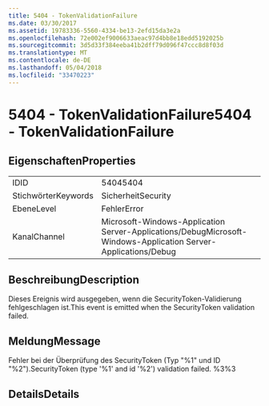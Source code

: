 ```yaml
---
title: 5404 - TokenValidationFailure
ms.date: 03/30/2017
ms.assetid: 19783336-5560-4334-be13-2efd15da3e2a
ms.openlocfilehash: 72e002ef9006633aeac97d4bb8e18edd5192025b
ms.sourcegitcommit: 3d5d33f384eeba41b2dff79d096f47ccc8d8f03d
ms.translationtype: MT
ms.contentlocale: de-DE
ms.lasthandoff: 05/04/2018
ms.locfileid: "33470223"
---
```

# <a name="5404---tokenvalidationfailure"></a><span data-ttu-id="a906b-102">5404 - TokenValidationFailure</span><span class="sxs-lookup"><span data-stu-id="a906b-102">5404 - TokenValidationFailure</span></span>
## <a name="properties"></a><span data-ttu-id="a906b-103">Eigenschaften</span><span class="sxs-lookup"><span data-stu-id="a906b-103">Properties</span></span>  
  
|||  
|-|-|  
|<span data-ttu-id="a906b-104">ID</span><span class="sxs-lookup"><span data-stu-id="a906b-104">ID</span></span>|<span data-ttu-id="a906b-105">5404</span><span class="sxs-lookup"><span data-stu-id="a906b-105">5404</span></span>|  
|<span data-ttu-id="a906b-106">Stichwörter</span><span class="sxs-lookup"><span data-stu-id="a906b-106">Keywords</span></span>|<span data-ttu-id="a906b-107">Sicherheit</span><span class="sxs-lookup"><span data-stu-id="a906b-107">Security</span></span>|  
|<span data-ttu-id="a906b-108">Ebene</span><span class="sxs-lookup"><span data-stu-id="a906b-108">Level</span></span>|<span data-ttu-id="a906b-109">Fehler</span><span class="sxs-lookup"><span data-stu-id="a906b-109">Error</span></span>|  
|<span data-ttu-id="a906b-110">Kanal</span><span class="sxs-lookup"><span data-stu-id="a906b-110">Channel</span></span>|<span data-ttu-id="a906b-111">Microsoft-Windows-Application Server-Applications/Debug</span><span class="sxs-lookup"><span data-stu-id="a906b-111">Microsoft-Windows-Application Server-Applications/Debug</span></span>|  
  
## <a name="description"></a><span data-ttu-id="a906b-112">Beschreibung</span><span class="sxs-lookup"><span data-stu-id="a906b-112">Description</span></span>  
 <span data-ttu-id="a906b-113">Dieses Ereignis wird ausgegeben, wenn die SecurityToken-Validierung fehlgeschlagen ist.</span><span class="sxs-lookup"><span data-stu-id="a906b-113">This event is emitted when the SecurityToken validation failed.</span></span>  
  
## <a name="message"></a><span data-ttu-id="a906b-114">Meldung</span><span class="sxs-lookup"><span data-stu-id="a906b-114">Message</span></span>  
 <span data-ttu-id="a906b-115">Fehler bei der Überprüfung des SecurityToken (Typ "%1" und ID "%2").</span><span class="sxs-lookup"><span data-stu-id="a906b-115">SecurityToken (type '%1' and id '%2') validation failed.</span></span> <span data-ttu-id="a906b-116">%3</span><span class="sxs-lookup"><span data-stu-id="a906b-116">%3</span></span>  
  
## <a name="details"></a><span data-ttu-id="a906b-117">Details</span><span class="sxs-lookup"><span data-stu-id="a906b-117">Details</span></span>
